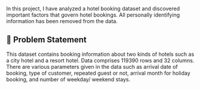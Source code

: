 In this project, I have analyzed a hotel booking dataset and discovered important factors that govern hotel bookings. All personally identifying information has been removed from the data.

## 🏨 Problem Statement

This dataset contains booking information about two kinds of hotels such as a city hotel and a resort hotel. Data comprises 119390 rows and 32 columns. There are various parameters given in the data such as arrival date of booking, type of customer, repeated guest or not, arrival month for holiday booking, and number of weekday/ weekend stays.

